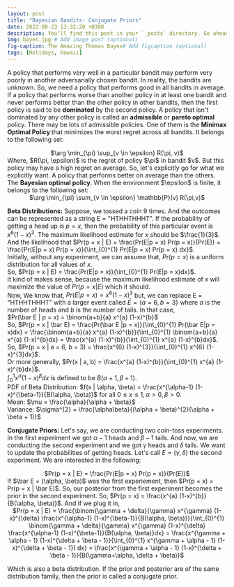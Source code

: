 ```yaml
---
layout: post
title: "Bayesian Bandits: Conjugate Priors"
date: 2022-08-23 13:32:20 +0300
description: You’ll find this post in your `_posts` directory. Go ahead and edit it and re-build the site to see your changes. # Add post description (optional)
img: bayes.jpg # Add image post (optional)
fig-caption: The Amazing Thomas Bayes# Add figcaption (optional)
tags: [Holidays, Hawaii]
---
```


A policy that performs very well in a particular bandit may perform very poorly in another adversarially chosen bandit. In reality, the bandits are unknown. So, we need a policy that performs good in all bandits in average. If a policy that performs worse than another policy in at least one bandit and never performs better than the other policy in other bandits, then the first policy is said to be <strong>dominated</strong> by the second policy. A policy that isn't dominated by any other policy is called an <strong>admissible</strong> or <strong>pareto optimal</strong> policy. There may be lots of admissible policies. One of them is the <strong> Minimax Optimal Policy </strong> that minimizes the worst regret across all bandits. It belongs to the following set:
<center>$\arg \min_{\pi} \sup_{v \in \epsilon} R(\pi, v)$ </center> 
Where, $R(\pi, \epsilon)$ is the regret of policy $\pi$ in bandit $v$. 
But this policy may have a high regret on average. So, let's explicitly go for what we explicitly want. A policy that performs better on average than the others. The <strong>Bayesian optimal policy</strong>. When the environment $\epsilon$ is finite, it belongs to the following set:

<center>$\arg \min_{\pi} \sum_{v \in \epsilon} \mathbb{P}(v) R(\pi,v)$ </center>

<strong>Beta Distributions:</strong> Suppose, we tossed a coin 9 times. And the outcomes can be represented as a string E = "HTHHTHHHT". If the probability of getting a head up is $p = x$, then the probability of this particular event is $x^{6}(1-x)^{3}$. The maximum likelihood estimate for $x$ should be $\frac{1}{3}$. And the likelihood that $Pr(p = x | E) = \frac{Pr(E|p = x) Pr(p = x)}{Pr(E)} = \frac{Pr(E|p = x) Pr(p = x)}{\int_{0}^{1} Pr(E|p = x) Pr(p = x) dx}$.      
Initially, without any experiment, we can assume that, $Pr(p=x)$ is a uniform distribution for all values of $x$.    
So, $Pr(p = x | E)  = \frac{Pr(E|p = x)}{\int_{0}^{1} Pr(E|p = x)dx}$.   
It kind of makes sense, because the maximum likelihood estimate of $x$ will maximize the value of $Pr(p = x|E)$ which it should.    
Now, We know that, $Pr(E | p = x) = x^{6} (1-x)^{3}$ but, we can replace E = "HTHHTHHHT" with a larger event called $\bar E = \{a = 6, b = 3\}$ where $a$ is the number of heads and $b$ is the number of tails. In that case,     
$Pr(\bar E | p = x) = \binom{a+b}{a} x^{a} (1-x)^{b}$      
So, $Pr(p = x | \bar E)  = \frac{Pr(\bar E |p = x)}{\int_{0}^{1} Pr(\bar E|p = x)dx} = \frac{\binom{a+b}{a} x^{a} (1-x)^{b}}{\int_{0}^{1} \binom{a+b}{a} x^{a} (1-x)^{b}dx} = \frac{x^{a} (1-x)^{b}}{\int_{0}^{1} x^{a} (1-x)^{b}dx}$.    
So, $Pr(p = x | a = 6, b = 3) = \frac{x^{6} (1-x)^{3}}{\int_{0}^{1} x^{6} (1-x)^{3}dx}$.   
Or more generally, $Pr(x | a, b) = \frac{x^{a} (1-x)^{b}}{\int_{0}^{1} x^{a} (1-x)^{b}dx}$.   
$\int_{0}^{1} x^{\alpha} (1-x)^{\beta}dx$ is defined to be $B(\alpha + 1, \beta + 1)$.    
PDF of Beta Distribution: $f(x | \alpha, \beta) = \frac{x^{\alpha-1} (1-x)^{\beta-1}}{B(\alpha, \beta)}$ for all $0 \leq x \leq 1, \alpha > 0, \beta > 0$.           
Mean: $\mu = \frac{\alpha}{\alpha + \beta}$      
Variance: $\sigma^{2} = \frac{\alpha\beta}{(\alpha + \beta)^{2}(\alpha + \beta + 1)}$    

<strong>Conjugate Priors:</strong> Let's say, we are conducting two coin-toss experiments. In the first experiment we got $\alpha-1$ heads and $\beta-1$ tails. And now, we are conducting the second experiment and we got $\gamma$ heads and $\delta$ tails. We want to update the probabilities of getting heads. Let's call $E = (\gamma, \delta)$ the second experiment. We are interested in the following:    
<center>$Pr(p = x | E) = \frac{Pr(E|p = x) Pr(p = x)}{Pr(E)}$</center>
If $\bar E = (\alpha, \beta)$ was the first experiement, then $Pr(p = x) = Pr(p = x | \bar E)$. So, our posterior from the first experiment becomes the prior in the second experiment. So, $Pr(p = x) = \frac{x^{a} (1-x)^{b}}{B(\alpha, \beta)}$. And if we plug it in,    
<center>$Pr(p = x | E) = \frac{\binom{\gamma + \delta}{\gamma} x^{\gamma} (1-x)^{\delta} \frac{x^{\alpha-1} (1-x)^{\beta-1}}{B(\alpha, \beta)}}{\int_{0}^{1} \binom{\gamma + \delta}{\gamma} x^{\gamma} (1-x)^{\delta} \frac{x^{\alpha-1} (1-x)^{\beta-1}}{B(\alpha, \beta)}dx} = \frac{x^{\gamma + \alpha - 1} (1-x)^{\delta + \beta - 1}}{\int_{0}^{1} x^{\gamma + \alpha - 1} (1-x)^{\delta + \beta - 1}) dx} = \frac{x^{\gamma + \alpha - 1} (1-x)^{\delta + \beta - 1}}{B(\gamma+\alpha, \delta + \beta)}$ </center>  

Which is also a beta distribution. If the prior and posterior are of the same distribution family, then the prior is called a conjugate prior. 
  
